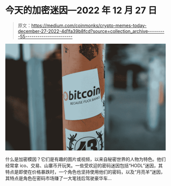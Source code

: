 # 今天的加密迷因—2022 年 12 月 27 日

> 原文：<https://medium.com/coinmonks/crypto-memes-today-december-27-2022-4d1fa39b8fcd?source=collection_archive---------55----------------------->

![](img/2c741f6943e1c1343639c0917bb4689b.png)

什么是加密模因？它们是有趣的图片或视频，以来自秘密世界的人物为特色。他们经常拿 ico、交易、山寨币开玩笑。一些受欢迎的密码迷因包括“HODL”迷因，其特点是即使在价格暴跌时，一个角色也坚持使用他们的密码，以及“月亮羊”迷因，其特点是角色在密码市场赚了一大笔钱后驾驶豪华车…